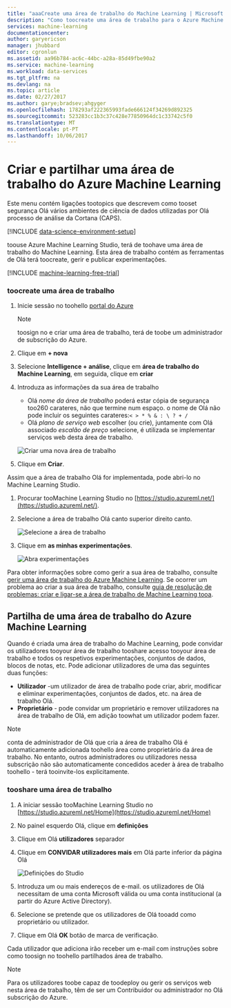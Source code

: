```yaml
---
title: "aaaCreate uma área de trabalho do Machine Learning | Microsoft Docs"
description: "Como toocreate uma área de trabalho para o Azure Machine Learning Studio"
services: machine-learning
documentationcenter: 
author: garyericson
manager: jhubbard
editor: cgronlun
ms.assetid: aa96b784-ac6c-44bc-a28a-85d49fbe90a2
ms.service: machine-learning
ms.workload: data-services
ms.tgt_pltfrm: na
ms.devlang: na
ms.topic: article
ms.date: 02/27/2017
ms.author: garye;bradsev;ahgyger
ms.openlocfilehash: 178293af222365993fade666124f34269d892325
ms.sourcegitcommit: 523283cc1b3c37c428e77850964dc1c33742c5f0
ms.translationtype: MT
ms.contentlocale: pt-PT
ms.lasthandoff: 10/06/2017
---
```

# <a name="create-and-share-an-azure-machine-learning-workspace"></a>Criar e partilhar uma área de trabalho do Azure Machine Learning
Este menu contém ligações tootopics que descrevem como tooset segurança Olá vários ambientes de ciência de dados utilizadas por Olá processo de análise da Cortana (CAPS).

[!INCLUDE [data-science-environment-setup](../../includes/cap-setup-environments.md)]

toouse Azure Machine Learning Studio, terá de toohave uma área de trabalho do Machine Learning. Esta área de trabalho contém as ferramentas de Olá terá toocreate, gerir e publicar experimentações.

[!INCLUDE [machine-learning-free-trial](../../includes/machine-learning-free-trial.md)]

### <a name="toocreate-a-workspace"></a>toocreate uma área de trabalho
1. Inicie sessão no toohello [portal do Azure](https://portal.azure.com/)

    > [!NOTE]
    > toosign no e criar uma área de trabalho, terá de toobe um administrador de subscrição do Azure. 
    >
    > 

2. Clique em **+ nova**

3. Selecione **Intelligence + análise**, clique em **área de trabalho do Machine Learning**, em seguida, clique em **criar**

4. Introduza as informações da sua área de trabalho

    - Olá *nome da área de trabalho* poderá estar cópia de segurança too260 carateres, não que termine num espaço. o nome de Olá não pode incluir os seguintes carateres:`< > * % & : \ ? + /`
    - Olá *plano de serviço web* escolher (ou crie), juntamente com Olá associado *escalão de preço* selecione, é utilizada se implementar serviços web desta área de trabalho.

    ![Criar uma nova área de trabalho](media/machine-learning-create-workspace/create-new-workspace.png)

5. Clique em **Criar**.

Assim que a área de trabalho Olá for implementada, pode abri-lo no Machine Learning Studio.

1. Procurar tooMachine Learning Studio no [https://studio.azureml.net/](https://studio.azureml.net/).

2. Selecione a área de trabalho Olá canto superior direito canto.

    ![Selecione a área de trabalho](media/machine-learning-create-workspace/open-workspace.png)

3. Clique em **as minhas experimentações**.

    ![Abra experimentações](media/machine-learning-create-workspace/my-experiments.png)

Para obter informações sobre como gerir a sua área de trabalho, consulte [gerir uma área de trabalho do Azure Machine Learning](machine-learning-manage-workspace.md).
Se ocorrer um problema ao criar a sua área de trabalho, consulte [guia de resolução de problemas: criar e ligar-se a área de trabalho de Machine Learning tooa](machine-learning-troubleshooting-creating-ml-workspace.md).


## <a name="sharing-an-azure-machine-learning-workspace"></a>Partilha de uma área de trabalho do Azure Machine Learning
Quando é criada uma área de trabalho do Machine Learning, pode convidar os utilizadores tooyour área de trabalho tooshare acesso tooyour área de trabalho e todos os respetivos experimentações, conjuntos de dados, blocos de notas, etc. Pode adicionar utilizadores de uma das seguintes duas funções:

* **Utilizador** -um utilizador de área de trabalho pode criar, abrir, modificar e eliminar experimentações, conjuntos de dados, etc. na área de trabalho Olá.
* **Proprietário** - pode convidar um proprietário e remover utilizadores na área de trabalho de Olá, em adição toowhat um utilizador podem fazer.

> [!NOTE]
> conta de administrador de Olá que cria a área de trabalho Olá é automaticamente adicionada toohello área como proprietário da área de trabalho. No entanto, outros administradores ou utilizadores nessa subscrição não são automaticamente concedidos aceder à área de trabalho toohello - terá tooinvite-los explicitamente.
> 
> 

### <a name="tooshare-a-workspace"></a>tooshare uma área de trabalho

1. A iniciar sessão tooMachine Learning Studio no [https://studio.azureml.net/Home](https://studio.azureml.net/Home)

2. No painel esquerdo Olá, clique em **definições**

3. Clique em Olá **utilizadores** separador

4. Clique em **CONVIDAR utilizadores mais** em Olá parte inferior da página Olá

    ![Definições do Studio](media/machine-learning-create-workspace/settings.png)

5. Introduza um ou mais endereços de e-mail. os utilizadores de Olá necessitam de uma conta Microsoft válida ou uma conta institucional (a partir do Azure Active Directory).

6. Selecione se pretende que os utilizadores de Olá tooadd como proprietário ou utilizador.

7. Clique em Olá **OK** botão de marca de verificação.

Cada utilizador que adiciona irão receber um e-mail com instruções sobre como toosign no toohello partilhados área de trabalho.

> [!NOTE]
> Para os utilizadores toobe capaz de toodeploy ou gerir os serviços web nesta área de trabalho, têm de ser um Contribuidor ou administrador no Olá subscrição do Azure. 



